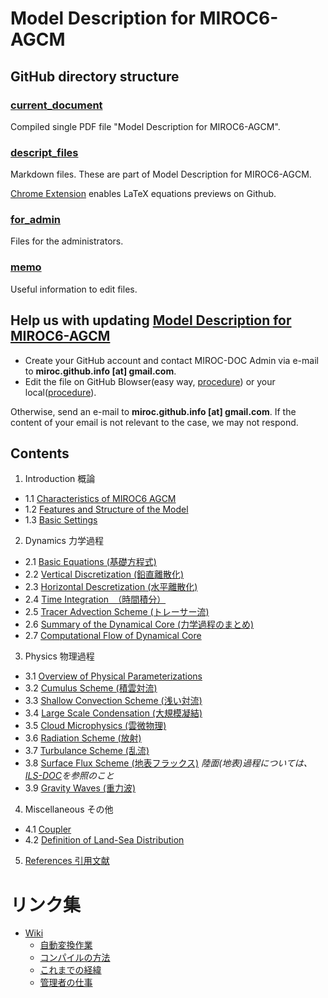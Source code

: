 # Model Description for MIROC6-AGCM

## GitHub directory structure

### [current_document](./current_document)

Compiled single PDF file "Model Description for MIROC6-AGCM".

### [descript_files](./descript_files)

Markdown files. These are part of Model Description for MIROC6-AGCM.

[Chrome Extension](https://chrome.google.com/webstore/detail/mathjax-3-plugin-for-gith/peoghobgdhejhcmgoppjpjcidngdfkod) enables LaTeX equations previews on Github.

### [for_admin](./for_admin)

Files for the administrators.

### [memo](./memo)

Useful information to edit files.

## Help us with updating [Model Description for MIROC6-AGCM](https://github.com/MIROC-DOC/model_description/blob/master/current_document/agcm.pdf)

- Create your GitHub account and contact MIROC-DOC Admin via e-mail to **miroc.github.info [at] gmail.com**.
- Edit the file on GitHub Blowser(easy way, [procedure](https://github.com/MIROC-DOC/model_description/blob/master/memo/edit_files(ファイル編集方法).md#編集フロー簡易版)) or your local([procedure](https://github.com/MIROC-DOC/model_description/blob/master/memo/edit_files(ファイル編集方法).md#編集フロー詳細版新しくファイルを作る場合複数ファイルを編集する場合など)).

Otherwise, send an e-mail to **miroc.github.info [at] gmail.com**.
If the content of your email is not relevant to the case, we may not respond.

## Contents
1. Introduction 概論
- 1.1 [Characteristics of MIROC6 AGCM](descript_files/summary.md)
- 1.2 [Features and Structure of the Model](descript_files/a-intro.md)
- 1.3 [Basic Settings](descript_files/a.0-setup.md)

2. Dynamics 力学過程
- 2.1  [Basic Equations (基礎方程式)](descript_files/d.1-basic.md)
- 2.2  [Vertical Discretization (鉛直離散化)](descript_files/d.2-vert.md)
- 2.3  [Horizontal Descretization (水平離散化)](descript_files/d.3-hori.md)
- 2.4  [Time Integration　（時間積分）](descript_files/d.4-time.md)
- 2.5  [Tracer Advection Scheme (トレーサー流)](descript_files/d.5-tracer.md)
- 2.6  [Summary of the Dynamical Core (力学過程のまとめ)](descript_files/d.6-summ.md)
- 2.7  [Computational Flow of Dynamical Core](descript_files/d.7-routine.md)

3. Physics 物理過程
- 3.1 [Overview of Physical Parameterizations](descript_files/p-intro.md)
- 3.2 [Cumulus Scheme (積雲対流)](descript_files/p-cum.md)
- 3.3 [Shallow Convection Scheme (浅い対流)](descript_files/p-shallowconv.md)
- 3.4 [Large Scale Condensation (大規模凝結)](descript_files/p-mlsc.md)
- 3.5 [Cloud Microphysics (雲微物理)](descript_files/p-cldphys.md)
- 3.6 [Radiation Scheme (放射)](descript_files/p-rad.md)
- 3.7 [Turbulance Scheme (乱流)](descript_files/p-dif.md)
- 3.8 [Surface Flux Scheme (地表フラックス)](descript_files/p-sfc.md) *陸面(地表)過程については、[ILS-DOC](https://github.com/integrated-land-simulator/model_description)を参照のこと*
- 3.9 [Gravity Waves (重力波)](descript_files/p-grav.md)

4. Miscellaneous その他
- 4.1 [Coupler](descript_files/AO-coupler.md)
- 4.2 [Definition of Land-Sea Distribution](descript_files/Model-Grid.md)

5. [References 引用文献](for_admin/convert/tex/referenc.tex)


# リンク集
-   [Wiki](../../wiki)
    -   [自動変換作業](../../wiki/自動変換作業)
    -   [コンパイルの方法](../../wiki/コンパイルの方法)
    -   [これまでの経緯](../../wiki/これまでの経緯)
    -   [管理者の仕事](../../wiki/管理者の仕事)
